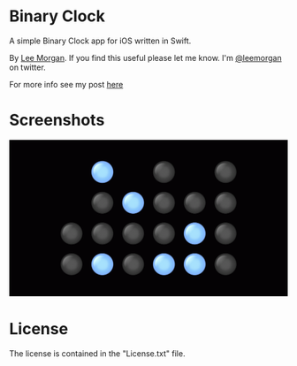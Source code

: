 Binary Clock
=====
A simple Binary Clock app for iOS written in Swift.

By [Lee Morgan](http://shiftybit.net). If you find this useful please let me know. I'm [@leemorgan](https://twitter.com/leemorgan) on twitter.

For more info see my post [here](http://blog.shiftybit.net/open-sourcing-a-clock)


Screenshots
===========

![Alt text](/screenshots/BinaryClockTicking.gif "Binary Clock")


License
=======
The license is contained in the "License.txt" file.
